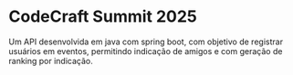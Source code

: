 # CodeCraft Summit 2025

Um API desenvolvida em java com spring boot, com objetivo de registrar usuários em eventos, permitindo indicação de amigos e com geração de ranking por indicação. 
